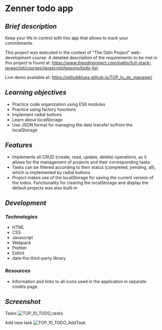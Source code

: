 # **Zenner todo app**

## ***Brief description***
Keep your life in control with this app that allows to track your commitments. 

This project was executed in the context of "The Odin Project" web-development course. A detailed description of the requirements to be met in this project is found at: https://www.theodinproject.com/paths/full-stack-javascript/courses/javascript/lessons/todo-list.

Live demo available at: https://githubblues.github.io/TOP_to_do_manager/

## ***Learning objectives***
- Practice code organization using ES6 modules
- Practice using factory functions
- Implement radial buttons
- Learn about localStorage
- Use JSON format for managing the data transfer to/from the localStorage

## ***Features***
- Implements all CRUD (create, read, update, delete) operations, as it allows for the management of projects and their corresponding tasks. 
- Tasks can be filtered according to their status (completed, pending, all), which is implemented by radial buttons
- Project makes use of the localStorage for saving the current version of the todos. Functionality for clearing the localStorage and display the default projects was also built-in

## ***Development***
### ***Technologies***
- HTML 
- CSS 
- Javascript
- Webpack
- Prettier
- Estlint
- date-fns third-party library

### ***Resources***	
- Information and links to all icons used in the application in separate credits page.

## ***Screenshot***
Tasks
![TOP_10_TODO_tasks](https://user-images.githubusercontent.com/57163017/198813201-cf120ff9-ef6c-42bd-b0ff-1d466c7bd2ef.png)

Add new task
![TOP_10_TODO_AddTask](https://user-images.githubusercontent.com/57163017/198813206-2cc29cbc-4c33-4d84-b3c0-e457f7ab4d88.png)
